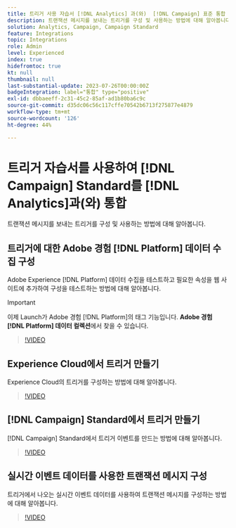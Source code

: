 ```yaml
---
title: 트리거 사용 자습서 [!DNL Analytics] 과(와)  [!DNL Campaign] 표준 통합
description: 트랜잭션 메시지를 보내는 트리거를 구성 및 사용하는 방법에 대해 알아봅니다.
solution: Analytics, Campaign, Campaign Standard
feature: Integrations
topic: Integrations
role: Admin
level: Experienced
index: true
hidefromtoc: true
kt: null
thumbnail: null
last-substantial-update: 2023-07-26T00:00:00Z
badgeIntegration: label="통합" type="positive"
exl-id: dbbaeeff-2c31-45c2-85af-ad1b80ba6c9c
source-git-commit: d35dc06c56c117cffe70542b6713f275877e4879
workflow-type: tm+mt
source-wordcount: '126'
ht-degree: 44%

---
```


# 트리거 자습서를 사용하여 [!DNL Campaign] Standard를 [!DNL Analytics]과(와) 통합

트랜잭션 메시지를 보내는 트리거를 구성 및 사용하는 방법에 대해 알아봅니다.

## 트리거에 대한 Adobe 경험 [!DNL Platform] 데이터 수집 구성

Adobe Experience [!DNL Platform] 데이터 수집을 테스트하고 필요한 속성을 웹 사이트에 추가하여 구성을 테스트하는 방법에 대해 알아봅니다.

>[!IMPORTANT]
>
> 이제 Launch가 Adobe 경험 [!DNL Platform]의 태그 기능입니다. **Adobe 경험 [!DNL Platform] 데이터 컬렉션**&#x200B;에서 찾을 수 있습니다.

>[!VIDEO](https://video.tv.adobe.com/v/332908?quality=12&learn=on)

## Experience Cloud에서 트리거 만들기

Experience Cloud의 트리거를 구성하는 방법에 대해 알아봅니다.

>[!VIDEO](https://video.tv.adobe.com/v/332624?quality=12&learn=on)

## [!DNL Campaign] Standard에서 트리거 만들기

[!DNL Campaign] Standard에서 트리거 이벤트를 만드는 방법에 대해 알아봅니다.

>[!VIDEO](https://video.tv.adobe.com/v/332625?quality=12&learn=on)

## 실시간 이벤트 데이터를 사용한 트랜잭션 메시지 구성

트리거에서 나오는 실시간 이벤트 데이터를 사용하여 트랜잭션 메시지를 구성하는 방법에 대해 알아봅니다.

>[!VIDEO](https://video.tv.adobe.com/v/332602?quality=12&learn=on)
